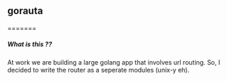 ## gorauta
=======

##### What is this ??
At work we are building a large golang app that involves url routing.
So, I decided to write the router as a seperate modules (unix-y eh).
